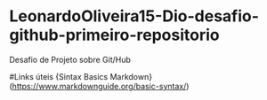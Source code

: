 # LeonardoOliveira15-Dio-desafio-github-primeiro-repositorio
Desafio de Projeto sobre Git/Hub

#Links úteis
{Sintax Basics Markdown}(https://www.markdownguide.org/basic-syntax/)
